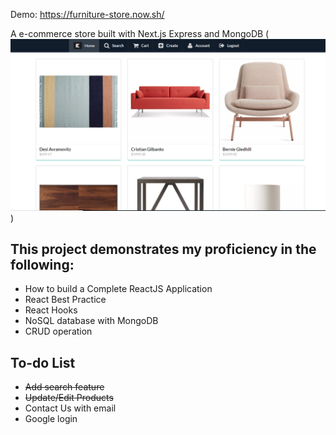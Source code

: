 Demo: https://furniture-store.now.sh/

A e-commerce store built with Next.js Express and MongoDB
(![Image description](https://github.com/khoadodk/furniture-store/blob/master/homepage.PNG))

## This project demonstrates my proficiency in the following:

- How to build a Complete ReactJS Application
- React Best Practice
- React Hooks
- NoSQL database with MongoDB
- CRUD operation

## To-do List

- <del>Add search feature</del>
- <del>Update/Edit Products</del>
- Contact Us with email
- Google login
